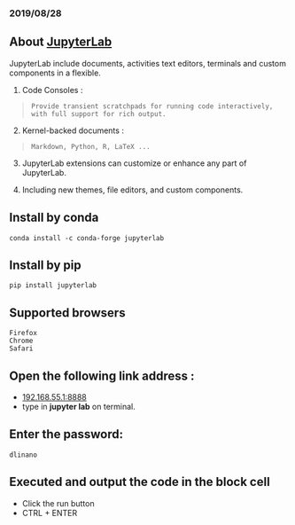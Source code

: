 ### 2019/08/28

## About [JupyterLab](https://jupyterlab.readthedocs.io/en/stable/getting_started/overview.html)
  JupyterLab include documents, activities text editors, terminals and custom components in a flexible.
  
  1. Code Consoles :
  > `Provide transient scratchpads for running code interactively, with full support for rich output.`
    
  2. Kernel-backed documents :
  > `Markdown, Python, R, LaTeX ...`
    
  3. JupyterLab extensions can customize or enhance any part of JupyterLab.
  
  4. Including new themes, file editors, and custom components.

## Install by conda
`
conda install -c conda-forge jupyterlab
`

## Install by pip
`
pip install jupyterlab
`

## Supported browsers
    Firefox
    Chrome
    Safari

## Open the following link address : 
* [192.168.55.1:8888](192.168.55.1:8888)
* type in **jupyter lab** on terminal.

## Enter the password:
`
  dlinano
`

## Executed and output the code in the block cell 
* Click the run button
* CTRL + ENTER
